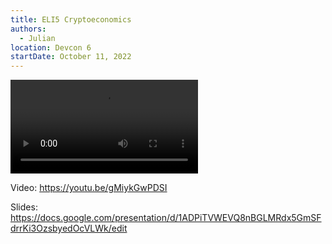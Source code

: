 ```yaml
---
title: ELI5 Cryptoeconomics
authors:
  - Julian
location: Devcon 6
startDate: October 11, 2022
---
```


<video src="https://youtu.be/gMiykGwPDSI"></video>

Video: <https://youtu.be/gMiykGwPDSI>

Slides: <https://docs.google.com/presentation/d/1ADPiTVWEVQ8nBGLMRdx5GmSFdrrKi3OzsbyedOcVLWk/edit>
